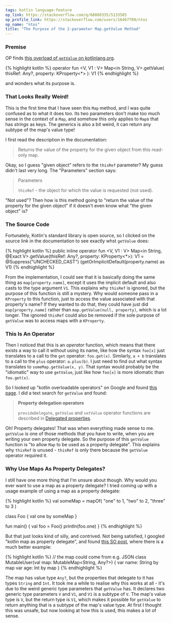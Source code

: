```yaml
---
tags: kotlin language-feature
op_link: https://stackoverflow.com/q/68860335/5133585
op_profile_link: https://stackoverflow.com/users/16467709/ntos
op_name: "ntos"
title: "The Purpose of the 2-parameter Map.getValue Method"
---
```


### Premise

OP finds [this overload of `getValue` on kotlinlang.org](https://kotlinlang.org/api>>/latest/jvm/stdlib/kotlin.collections/get-value.html).

{% highlight kotlin %}
operator fun <V, V1 : V> Map<in String, V>.getValue(
    thisRef: Any?,
    property: KProperty<*>
): V1
{% endhighlight %}

and wonders what its purpose is.

### That Looks Really Weird!

This is the first time that I have seen this `Map` method, and I was quite confused as to what it does too. Its two parameters don't make too much sense in the context of a `Map`, and somehow this only applies to `Map`s that has _strings_ as keys. The generics is also a bit weird, it can return any subtype of the map's value type!

I first read the description in the documentation:

> Returns the value of the property for the given object from this read-only map.

Okay, so I guess "given object" refers to the `thisRef` parameter? My guess didn't last very long. The "Parameters" section says:

> Parameters
> 
> `thisRef` - the object for which the value is requested (not used).

"Not used"? Then how is this method going to "return the value of the property for the given object" if it doesn't even know what "the given object" is?

### The Source Code

Fortunately, Kotlin's standard library is open source, so I clicked on the source link in the documentation to see exactly whst `getValue` does:

{% highlight kotlin %}
public inline operator fun <V, V1 : V> Map<in String, @Exact V>.getValue(thisRef: Any?, property: KProperty<*>): V1 =
    @Suppress("UNCHECKED_CAST") (getOrImplicitDefault(property.name) as V1)
{% endhighlight %}

From the implementation, I could see that it is basically doing the same thing as `map[property.name]`, except it uses the implicit default and also casts to the type argument `V1`. This explains why `thisRef` is ignored, but the purpose of this function is still a mystery. Why would someone pass in a `KProperty` to this function, just to access the value associated with that property's name? If they wanted to do that, they could have just did `map[property.name]` rather than `map.getValue(null, property)`, which is a lot longer. The ignored `thisRef` could also be removed if the sole purpose of `getValue` was to access maps with a `KProperty`.

### This Is An Operator

Then I noticed that this is an _operator_ function, which means that there exists a way to call it without using its name, like how the syntax `foo[x]` just translates to a call to the `get` operator: `foo.get(x)`. Similarly, `a + b` translates to a call to the `plus` operator: `a.plus(b)`. I just need to find out what syntax translates to `someMap.getValue(x, y)`. That syntax would probably be the "idiomatic" way to use `getValue`, just like how `foo[x]` is more idiomatic than `foo.get(x)`.

So I looked up "kotlin overloadable operators" on Google and found [this page](https://kotlinlang.org/docs/operator-overloading.html). I did a text search for `getValue` and found:

> **Property delegation operators**
>
> `provideDelegate`, `getValue` and `setValue` operator functions are described in [Delegated properties](https://kotlinlang.org/docs/delegated-properties.html).

Oh! Property delegates! That was when everything made sense to me. `getValue` is one of those methods that you have to write, when you are writing your own property delegate. So the purpose of this `getValue` function is "to allow `Map` to be used as a property delegate". This explains why `thisRef` is unused - `thisRef` is only there because the `getValue` operator required it.

### Why Use Maps As Property Delegates?

I still have one more thing that I'm unsure about though. Why would you ever want to use a map as a property delegate? I tried coming up with a usage example of using a map as a property delegate:

{% highlight kotlin %}
val someMap = mapOf(
    "one" to 1,
    "two" to 2,
    "three" to 3
)

class Foo {
    val one by someMap
}

fun main() {
    val foo = Foo()
    println(foo.one)
}
{% endhighlight %}

But that just looks kind of silly, and contrived. Not being satisfied, I googled "kotlin map as property delegate", and found [this SO post](https://stackoverflow.com/questions/41629688/kotlin-when-to-delegate-by-map), where there is a much better example:

{% highlight kotlin %}
// the map could come from e.g. JSON
class MutableUser(val map: MutableMap<String, Any?>) {
    var name: String by map
    var age: Int     by map
}
{% endhighlight %}

The map has value type `Any?`, but the properties that delegate to it has types `String` and `Int`. It took me a while to realise why this works at all - it's due to the weird generic type parameters that `getValue` has. It declares two generic type parameters `V` and `V1`, and `V1` is a subtype of `V`. The map's value type is `V`, but the return type is `V1`, which makes it possible for `getValue` to return anything that is a subtype of the map's value type. At first I thought this was unsafe, but now looking at how this is used, this makes a lot of sense.